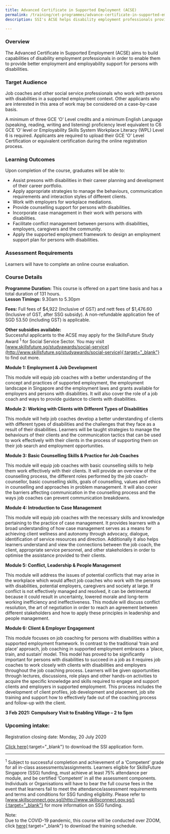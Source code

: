 ```yaml
---
title: Advanced Certificate in Supported Employment (ACSE)
permalink: /training/cet-programmes/advance-certificate-in-supported-employment/
description: SSI's ACSE helps disability employment professionals provide better employment & employability support for persons with disabilities.

---
```

### Overview

The Advanced Certificate in Supported Employment (ACSE) aims to build capabilities of disability employment professionals in order to enable them to provide better employment and employability support for persons with disabilities.

### Target Audience

Job coaches and other social service professionals who work with persons with disabilities in a supported employment context. Other applicants who are interested in this area of work may be considered on a case-by-case basis.  
  
A minimum of three GCE ‘O’ Level credits and a minimum English Language (speaking, reading, writing and listening) proficiency level equivalent to C6 GCE ‘O’ level or Employability Skills System Workplace Literacy (WPL) Level 6 is required. Applicants are required to upload their GCE 'O' Level Certification or equivalent certification during the online registration process.

### Learning Outcomes

Upon completion of the course, graduates will be able to:

-   Assist presons with disabilities in their career planning and development of their career portfolio.
-   Apply appropriate strategies to manage the behaviours, communication requirements and interaction styles of different clients.
-   Work with employers for workplace mediations.
-   Provide counselling support for persons with disabilities.
-   Incorporate case management in their work with persons with disabilities.
-   Facilitate conflict management between persons with disabilities, employers, caregivers and the community.
-   Apply the supported employment framework to design an employment support plan for persons with disabilities.

### Assessment Requirements

Learners will have to complete an online course evaluation.

### Course Details

**Programme Duration:** This course is offered on a part time basis and has a total duration of 131 hours.  
**Lesson Timings:**  9.30am to 5.30pm

**Fees:** Full fees of $4,922 (Inclusive of GST) and nett fees of $1,476.60 (Inclusive of GST, after SSG subsidy). A non-refundable application fee of SGD 53.50 (including GST) is applicable.  
  
**Other subsidies available:**  
Successful applicants to the ACSE may apply for the SkillsFuture Study Award <sup>1</sup> for Social Service Sector. You may visit [www.skillsfuture.sg/studyawards/social-service](http://www.skillsfuture.sg/studyawards/social-service){:target="_blank"}    to find out more.  
  
**Module 1: Employment & Job Development**  
  
This module will equip job coaches with a better understanding of the concept and practices of supported employment, the employment landscape in Singapore and the employment laws and grants available for employers and persons with disabilities. It will also cover the role of a job coach and ways to provide guidance to clients with disabilities.  
  
**Module 2: Working with Clients with Different Types of Disabilities**  
  
This module will help job coaches develop a better understanding of clients with different types of disabilities and the challenges that they face as a result of their disabilities. Learners will be taught strategies to manage the behaviours of their clients and the communication tactics that can be used to work effectively with their clients in the process of supporting them on their job search and employment opportunities.  
  
**Module 3: Basic Counselling Skills & Practice for Job Coaches**  
  
This module will equip job coaches with basic counselling skills to help them work effectively with their clients. It will provide an overview of the counselling process, the different roles performed by the job coach-counsellor, basic counselling skills, goals of counselling, values and ethics in counselling and approaches in problem management. It will also cover the barriers affecting communication in the counselling process and the ways job coaches can prevent communication breakdowns.  
  
**Module 4: Introduction to Case Management**  
  
This module will equip job coaches with the necessary skills and knowledge pertaining to the practice of case management. It provides learners with a broad understanding of how case management serves as a means for achieving client wellness and autonomy through advocacy, dialogue, identification of service resources and direction. Additionally it also helps learners understand and view the connections between the job coach, the client, appropriate service personnel, and other stakeholders in order to optimise the assistance provided to their clients.  
  
**Module 5: Conflict, Leadership & People Management**  
  
This module will address the issues of potential conflicts that may arise in the workplace which would affect job coaches who work with the persons with disabilities, potential employers, caregivers and society at large. If conflict is not effectively managed and resolved, it can be detrimental because it could result in uncertainty, lowered morale and long-term working inefficiency and ineffectiveness. This module will discuss conflict resolution, the art of negotiation in order to reach an agreement between different stakeholders and how to apply these principles in leadership and people management.  
  
**Module 6: Client & Employer Engagement**  
  
This module focuses on job coaching for persons with disabilities within a supported employment framework. In contrast to the traditional ‘train and place’ approach, job coaching in supported employment embraces a ‘place, train, and sustain’ model. This model has proved to be significantly important for persons with disabilities to succeed in a job as it requires job coaches to work closely with clients with disabilities and employers throughout the job coaching process. Learners will be given opportunities through lectures, discussions, role plays and other hands-on activities to acquire the specific knowledge and skills required to engage and support clients and employers in supported employment. This process includes the development of client profiles, job development and placement, job site training and support how to effectively fade out of the coaching process and follow-up with the client.  
  
**3 Feb 2021: Compulsory Visit to Enabling Village – 2 to 5pm**

### **Upcoming intake:**

Registration closing date: Monday, 20 July 2020  
  
[Click here](http://e-services.ncss.gov.sg/Training/Course/DetailProgramme/8ccfea49-bd8d-ea11-8159-000c296ee030){:target="_blank"}     to download the SSI application form.

----------

<sup>1</sup> Subject to successful completion and achievement of a ‘Competent’ grade for all in-class assessments/assignments. Learners eligible for SkillsFuture Singapore (SSG) funding, must achieve at least 75% attendance per module, and be certified ‘Competent’ in all the assessment components. Individuals or Organisations will have to bear the full course fees in the event that learners fail to meet the attendance/assessment requirements and terms and conditions for SSG funding eligibility. Please refer to [www.skillsconnect.gov.sg](http://www.skillsconnect.gov.sg/){:target="_blank"}    for more information on SSG funding.

  
Note:  
Due to the COVID-19 pandemic, this course will be conducted over ZOOM, click  [here](http://e-services.ncss.gov.sg/Training/Course/DetailProgramme/6b29b89a-9db8-ea11-815b-000c296ee030){:target="_blank"}     to download the training schedule.
